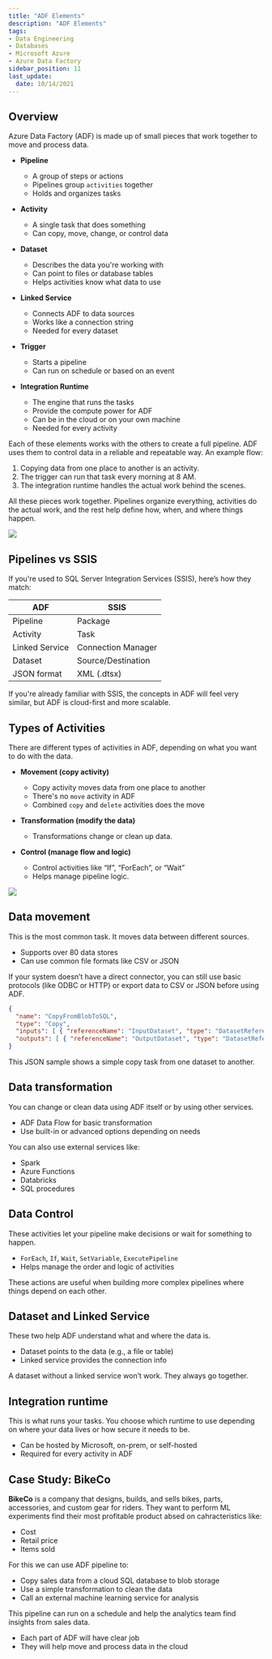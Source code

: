 ```yaml
---
title: "ADF Elements"
description: "ADF Elements"
tags: 
- Data Engineering
- Databases
- Microsoft Azure
- Azure Data Factory
sidebar_position: 11
last_update:
  date: 10/14/2021
---
```



## Overview

Azure Data Factory (ADF) is made up of small pieces that work together to move and process data. 

- **Pipeline**
  - A group of steps or actions
  - Pipelines group `activities` together 
  - Holds and organizes tasks

- **Activity**
  - A single task that does something
  - Can copy, move, change, or control data

- **Dataset**
  - Describes the data you're working with
  - Can point to files or database tables
  - Helps activities know what data to use

- **Linked Service**
  - Connects ADF to data sources
  - Works like a connection string
  - Needed for every dataset

- **Trigger**
  - Starts a pipeline
  - Can run on schedule or based on an event

- **Integration Runtime**
  - The engine that runs the tasks
  - Provide the compute power for ADF 
  - Can be in the cloud or on your own machine
  - Needed for every activity

Each of these elements works with the others to create a full pipeline. ADF uses them to control data in a reliable and repeatable way. An example flow:

1. Copying data from one place to another is an activity.
2. The trigger can run that task every morning at 8 AM. 
3. The integration runtime handles the actual work behind the scenes.

All these pieces work together. Pipelines organize everything, activities do the actual work, and the rest help define how, when, and where things happen.

<div class="img-center"> 

![](/img/docs/Screenshot-2025-04-19-095543.png)

</div>

## Pipelines vs SSIS

If you're used to SQL Server Integration Services (SSIS), here’s how they match:

| ADF                         | SSIS                         |
|----------------------------|------------------------------|
| Pipeline                   | Package                      |
| Activity                   | Task                         |
| Linked Service             | Connection Manager           |
| Dataset                    | Source/Destination           |
| JSON format                | XML (.dtsx)                  |

If you're already familiar with SSIS, the concepts in ADF will feel very similar, but ADF is cloud-first and more scalable.


## Types of Activities 

There are different types of activities in ADF, depending on what you want to do with the data.

- **Movement (copy activity)**
  - Copy activity moves data from one place to another 
  - There's no `move` activity in ADF
  - Combined `copy` and `delete` activities does the move

- **Transformation (modify the data)**
  - Transformations change or clean up data.

- **Control (manage flow and logic)**
  - Control activities like “If”, “ForEach”, or “Wait” 
  - Helps manage pipeline logic.

<div class="img-center"> 

![](/img/docs/Screenshot-2025-04-19-100815.png)

</div>



## Data movement 

This is the most common task. It moves data between different sources.

- Supports over 80 data stores
- Can use common file formats like CSV or JSON

If your system doesn’t have a direct connector, you can still use basic protocols (like ODBC or HTTP) or export data to CSV or JSON before using ADF.

```json
{
  "name": "CopyFromBlobToSQL",
  "type": "Copy",
  "inputs": [ { "referenceName": "InputDataset", "type": "DatasetReference" } ],
  "outputs": [ { "referenceName": "OutputDataset", "type": "DatasetReference" } ]
}
```

This JSON sample shows a simple copy task from one dataset to another.


## Data transformation

You can change or clean data using ADF itself or by using other services.

- ADF Data Flow for basic transformation
- Use built-in or advanced options depending on needs

You can also use external services like:

- Spark
- Azure Functions
- Databricks
- SQL procedures

## Data Control

These activities let your pipeline make decisions or wait for something to happen.

- `ForEach`, `If`, `Wait`, `SetVariable`, `ExecutePipeline`
- Helps manage the order and logic of activities

These actions are useful when building more complex pipelines where things depend on each other.

## Dataset and Linked Service

These two help ADF understand what and where the data is.

- Dataset points to the data (e.g., a file or table)
- Linked service provides the connection info

A dataset without a linked service won’t work. They always go together.

## Integration runtime

This is what runs your tasks. You choose which runtime to use depending on where your data lives or how secure it needs to be.

- Can be hosted by Microsoft, on-prem, or self-hosted
- Required for every activity in ADF


## Case Study: BikeCo

**BikeCo** is a company that designs, builds, and sells bikes, parts, accessories, and custom gear for riders. They want to perform ML experiments find their most profitable product absed on cahracteristics like:

- Cost 
- Retail price
- Items sold

For this we can use ADF pipeline to:

- Copy sales data from a cloud SQL database to blob storage  
- Use a simple transformation to clean the data  
- Call an external machine learning service for analysis  

This pipeline can run on a schedule and help the analytics team find insights from sales data. 

- Each part of ADF will have clear job
- They will help move and process data in the cloud